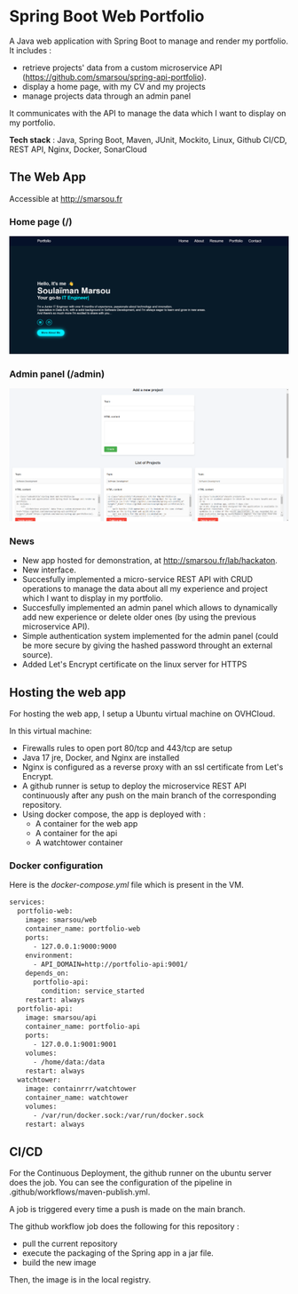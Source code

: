 ﻿# Spring Boot Web Portfolio

A Java web application with Spring Boot to manage and render my portfolio.
It includes :
- retrieve projects' data from a custom microservice API (https://github.com/smarsou/spring-api-portfolio).
- display a home page, with my CV and my projects
- manage projects data through an admin panel

It communicates with the API to manage the data which I want to display on my portfolio.

**Tech stack** : Java, Spring Boot, Maven, JUnit, Mockito, Linux, Github CI/CD, REST API, Nginx, Docker, SonarCloud

## The Web App
Accessible at http://smarsou.fr
### Home page (/)
<img src=".github\static\portfolio-2.png" width="800"/>

### Admin panel (/admin)
<img src=".github/static/admin.png" width="800"/>

### News

- New app hosted for demonstration, at http://smarsou.fr/lab/hackaton.
- New interface.
- Succesfully implemented a micro-service REST API with CRUD operations to manage the data about all my experience and project which I want to display in my portfolio. 
- Succesfully implemented an admin panel which allows to dynamically add new experience or delete older ones (by using the previous microservice API).
- Simple authentication system implemented for the admin panel (could be more secure by giving the hashed password throught an external source).
- Added Let's Encrypt certificate on the linux server for HTTPS

## Hosting the web app

For hosting the web app, I setup a Ubuntu virtual machine on OVHCloud.

In this virtual machine:
- Firewalls rules to open port 80/tcp and 443/tcp are setup
- Java 17 jre, Docker, and Nginx are installed
- Nginx is configured as a reverse proxy with an ssl certificate from Let's Encrypt.
- A github runner is setup to deploy the microservice REST API continuously after any push on the main branch of the corresponding repository.
- Using docker compose, the app is deployed with :
  - A container for the web app
  - A container for the api
  - A watchtower container

### Docker configuration

Here is the *docker-compose.yml* file which is present in the VM.

    services:
      portfolio-web:
        image: smarsou/web
        container_name: portfolio-web
        ports:
          - 127.0.0.1:9000:9000
        environment:
          - API_DOMAIN=http://portfolio-api:9001/
        depends_on:
          portfolio-api:
            condition: service_started
        restart: always
      portfolio-api:
        image: smarsou/api
        container_name: portfolio-api
        ports:
          - 127.0.0.1:9001:9001
        volumes:
          - /home/data:/data
        restart: always
      watchtower:
        image: containrrr/watchtower
        container_name: watchtower
        volumes:
          - /var/run/docker.sock:/var/run/docker.sock
        restart: always


## CI/CD

For the Continuous Deployment, the github runner on the ubuntu server does the job.
You can see the configuration of the pipeline in .github/workflows/maven-publish.yml.

A job is triggered every time a push is made on the main branch.

The github workflow job does the following for this repository :
- pull the current repository
- execute the packaging of the Spring app in a jar file.
- build the new image

Then, the image is in the local registry. 


